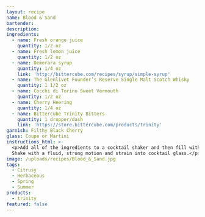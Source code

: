 ```yaml
---
layout: recipe
name: Blood & Sand
bartender:
description:
ingredients:
  - name: Fresh orange juice
    quantity: 1/2 oz
  - name: Fresh lemon juice
    quantity: 1/2 oz
  - name: Demerara syrup
    quantity: 1/4 oz
    link: 'http://bittercube.com/recipes/syrup/simple-syrup'
  - name: The Glenlivet Founder’s Reserve Single Malt Scotch Whisky
    quantity: 1 1/2 oz
  - name: Cocchi di Torino Sweet Vermouth
    quantity: 1/2 oz
  - name: Cherry Heering
    quantity: 1/4 oz
  - name: Bittercube Trinity Bitters
    quantity: 1 dropper/dash
    link: 'https://store.bittercube.com/products/trinity'
garnish: Filthy Black Cherry
glass: Coupe or Martini
instructions_html: >-
  <p>Add all of the ingredients to a cocktail shaker and then fill with ice.
  Shake with a fluid, strong motion and strain into cocktail glass.</p>
image: /uploads/recipes/Blood_&_Sand.jpg
tags:
  - Citrusy
  - Herbaceous
  - Spring
  - Summer
products:
  - trinity
featured: false
---
```



